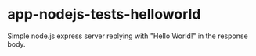 # app-nodejs-tests-helloworld
Simple node.js express server replying with "Hello World!" in the response body.
